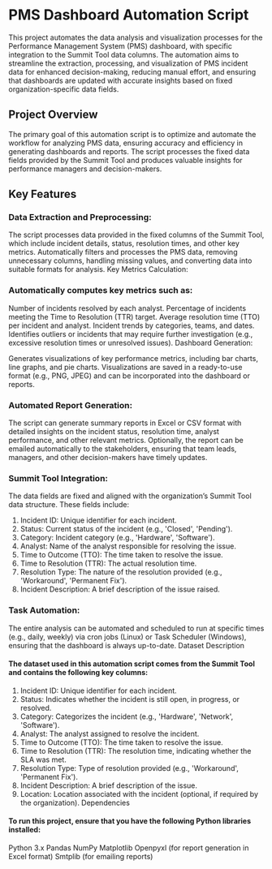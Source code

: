 # PMS Dashboard Automation Script
This project automates the data analysis and visualization processes for the Performance Management System (PMS) dashboard, with specific integration to the Summit Tool data columns. The automation aims to streamline the extraction, processing, and visualization of PMS incident data for enhanced decision-making, reducing manual effort, and ensuring that dashboards are updated with accurate insights based on fixed organization-specific data fields.

## Project Overview
The primary goal of this automation script is to optimize and automate the workflow for analyzing PMS data, ensuring accuracy and efficiency in generating dashboards and reports. The script processes the fixed data fields provided by the Summit Tool and produces valuable insights for performance managers and decision-makers.

## Key Features
### Data Extraction and Preprocessing:

The script processes data provided in the fixed columns of the Summit Tool, which include incident details, status, resolution times, and other key metrics.
Automatically filters and processes the PMS data, removing unnecessary columns, handling missing values, and converting data into suitable formats for analysis.
Key Metrics Calculation:

### Automatically computes key metrics such as:
Number of incidents resolved by each analyst.
Percentage of incidents meeting the Time to Resolution (TTR) target.
Average resolution time (TTO) per incident and analyst.
Incident trends by categories, teams, and dates.
Identifies outliers or incidents that may require further investigation (e.g., excessive resolution times or unresolved issues).
Dashboard Generation:

Generates visualizations of key performance metrics, including bar charts, line graphs, and pie charts.
Visualizations are saved in a ready-to-use format (e.g., PNG, JPEG) and can be incorporated into the dashboard or reports.
### Automated Report Generation:

The script can generate summary reports in Excel or CSV format with detailed insights on the incident status, resolution time, analyst performance, and other relevant metrics.
Optionally, the report can be emailed automatically to the stakeholders, ensuring that team leads, managers, and other decision-makers have timely updates.
### Summit Tool Integration:

The data fields are fixed and aligned with the organization’s Summit Tool data structure. These fields include:
1. Incident ID: Unique identifier for each incident.
2. Status: Current status of the incident (e.g., 'Closed', 'Pending').
3. Category: Incident category (e.g., 'Hardware', 'Software').
4. Analyst: Name of the analyst responsible for resolving the issue.
5. Time to Outcome (TTO): The time taken to resolve the issue.
6. Time to Resolution (TTR): The actual resolution time.
7. Resolution Type: The nature of the resolution provided (e.g., 'Workaround', 'Permanent Fix').
8. Incident Description: A brief description of the issue raised.
### Task Automation:

The entire analysis can be automated and scheduled to run at specific times (e.g., daily, weekly) via cron jobs (Linux) or Task Scheduler (Windows), ensuring that the dashboard is always up-to-date.
Dataset Description
#### The dataset used in this automation script comes from the Summit Tool and contains the following key columns:

1. Incident ID: Unique identifier for each incident.
2. Status: Indicates whether the incident is still open, in progress, or resolved.
3. Category: Categorizes the incident (e.g., 'Hardware', 'Network', 'Software').
4. Analyst: The analyst assigned to resolve the incident.
5. Time to Outcome (TTO): The time taken to resolve the issue.
6. Time to Resolution (TTR): The resolution time, indicating whether the SLA was met.
7. Resolution Type: Type of resolution provided (e.g., 'Workaround', 'Permanent Fix').
8. Incident Description: A brief description of the issue.
9. Location: Location associated with the incident (optional, if required by the organization).
Dependencies
#### To run this project, ensure that you have the following Python libraries installed:

Python 3.x
Pandas
NumPy
Matplotlib
Openpyxl (for report generation in Excel format)
Smtplib (for emailing reports)

